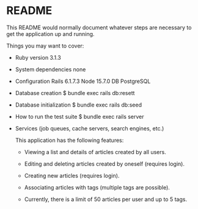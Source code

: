 # README

This README would normally document whatever steps are necessary to get the
application up and running.

Things you may want to cover:

* Ruby version
  3.1.3

* System dependencies
  none
  
* Configuration
  Rails 6.1.7.3
  Node 15.7.0
  DB PostgreSQL

* Database creation
  $ bundle exec rails db:resett

* Database initialization
  $ bundle exec rails db:seed

* How to run the test suite
  $ bundle exec rails  server

* Services (job queues, cache servers, search engines, etc.)

  This application has the following features:

  - Viewing a list and details of articles created by all users.
  
  - Editing and deleting articles created by oneself (requires login).
  
  - Creating new articles (requires login).
  
  - Associating articles with tags (multiple tags are possible).
  
  - Currently, there is a limit of 50 articles per user and up to 5 tags.
